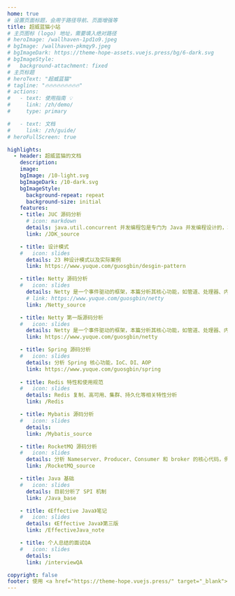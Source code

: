 ```yaml
---
home: true
# 设置页面标题，会用于路径导航、页面增强等
title: 超威蓝猫小站
# 主页图标 (logo) 地址，需要填入绝对路径
# heroImage: /wallhaven-1pd1o9.jpeg
# bgImage: /wallhaven-pkmqy9.jpeg
# bgImageDark: https://theme-hope-assets.vuejs.press/bg/6-dark.svg
# bgImageStyle:
#   background-attachment: fixed
# 主页标题
# heroText: "超威蓝猫"
# tagline: "🔥🔥🔥🔥🔥🔥🔥🔥🔥"
# actions:
#   - text: 使用指南 💡
#     link: /zh/demo/
#     type: primary

#   - text: 文档
#     link: /zh/guide/
# heroFullScreen: true

highlights:
  - header: 超威蓝猫的文档
    description: 
    image: 
    bgImage: /10-light.svg
    bgImageDark: /10-dark.svg
    bgImageStyle:
      background-repeat: repeat
      background-size: initial
    features:
    - title: JUC 源码分析
      # icon: markdown
      details: java.util.concurrent 并发编程包是专门为 Java 并发编程设计的，本篇主要针对其原理实现进行分析
      link: /JDK_source

    - title: 设计模式
    #   icon: slides
      details: 23 种设计模式以及实际案例
      link: https://www.yuque.com/guosgbin/desgin-pattern

    - title: Netty 源码分析
    #   icon: slides
      details: Netty 是一个事件驱动的框架，本篇分析其核心功能，如管道、处理器、内存池等
      # link: https://www.yuque.com/guosgbin/netty
      link: /Netty_source

    - title: Netty 第一版源码分析
    #   icon: slides
      details: Netty 是一个事件驱动的框架，本篇分析其核心功能，如管道、处理器、内存池等
      link: https://www.yuque.com/guosgbin/netty

    - title: Spring 源码分析
    #   icon: slides
      details: 分析 Spring 核心功能，IoC、DI、AOP
      link: https://www.yuque.com/guosgbin/spring
      
    - title: Redis 特性和使用规范
    #   icon: slides
      details: Redis 复制、高可用、集群、持久化等相关特性分析
      link: /Redis

    - title: Mybatis 源码分析
    #   icon: slides
      details: 
      link: /Mybatis_source

    - title: RocketMQ 源码分析
    #   icon: slides
      details: 分析 Nameserver、Producer、Consumer 和 broker 的核心代码，例如 broker 的刷盘机制、主从同步、消息消费、事务消息等。
      link: /RocketMQ_source

    - title: Java 基础
    #   icon: slides
      details: 目前分析了 SPI 机制
      link: /Java_base

    - title: 《Effective Java》笔记
    #   icon: slides
      details: 《Effective Java》第三版
      link: /EffectiveJava_note

    - title: 个人总结的面试QA
    #   icon: slides
      details: 
      link: /interviewQA

copyright: false
footer: 使用 <a href="https://theme-hope.vuejs.press/" target="_blank">VuePress Theme Hope</a> 主题 | 超威蓝猫 Dylan Kwok 
---
```


<!-- <img alt="今日诗词" src="https://v2.jinrishici.com/one.svg?font-size=25&spacing=3 &color=grey" style="max-width:100%; display: block; margin: 0 auto;"> -->
<!-- <img src="/wallhaven-1pd1o9.jpeg" style="max-width:100%; display: block; margin: 0 auto;> -->
